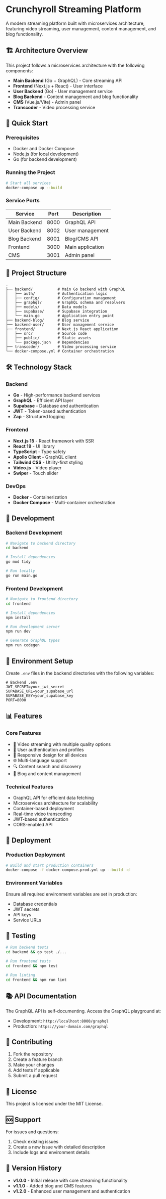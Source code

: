 
# Crunchyroll Streaming Platform

A modern streaming platform built with microservices architecture, featuring video streaming, user management, content management, and blog functionality.

## 🏗️ Architecture Overview

This project follows a microservices architecture with the following components:

- **Main Backend** (Go + GraphQL) - Core streaming API
- **Frontend** (Next.js + React) - User interface
- **User Backend** (Go) - User management service
- **Blog Backend** - Content management and blog functionality
- **CMS** (Vue.js/Vite) - Admin panel
- **Transcoder** - Video processing service

## 🚀 Quick Start

### Prerequisites
- Docker and Docker Compose
- Node.js (for local development)
- Go (for backend development)

### Running the Project

```bash
# Start all services
docker-compose up --build
```

### Service Ports

| Service | Port | Description |
|---------|------|-------------|
| Main Backend | 8000 | GraphQL API |
| User Backend | 8002 | User management |
| Blog Backend | 8001 | Blog/CMS API |
| Frontend | 3000 | Main application |
| CMS | 3001 | Admin panel |

## 📁 Project Structure

```
.
├── backend/           # Main Go backend with GraphQL
│   ├── auth/          # Authentication logic
│   ├── config/        # Configuration management
│   ├── graphql/       # GraphQL schema and resolvers
│   ├── models/        # Data models
│   ├── supabase/      # Supabase integration
│   └── main.go        # Application entry point
├── backend-blog/      # Blog service
├── backend-user/      # User management service
├── frontend/          # Next.js React application
│   ├── src/           # Source code
│   ├── public/        # Static assets
│   └── package.json   # Dependencies
├── transcoder/        # Video processing service
└── docker-compose.yml # Container orchestration
```

## 🛠️ Technology Stack

### Backend
- **Go** - High-performance backend services
- **GraphQL** - Efficient API layer
- **Supabase** - Database and authentication
- **JWT** - Token-based authentication
- **Zap** - Structured logging

### Frontend
- **Next.js 15** - React framework with SSR
- **React 19** - UI library
- **TypeScript** - Type safety
- **Apollo Client** - GraphQL client
- **Tailwind CSS** - Utility-first styling
- **Video.js** - Video player
- **Swiper** - Touch slider

### DevOps
- **Docker** - Containerization
- **Docker Compose** - Multi-container orchestration

## 🔧 Development

### Backend Development

```bash
# Navigate to backend directory
cd backend

# Install dependencies
go mod tidy

# Run locally
go run main.go
```

### Frontend Development

```bash
# Navigate to frontend directory
cd frontend

# Install dependencies
npm install

# Run development server
npm run dev

# Generate GraphQL types
npm run codegen
```

## 🔐 Environment Setup

Create `.env` files in the backend directories with the following variables:

```env
# Backend .env
JWT_SECRET=your_jwt_secret
SUPABASE_URL=your_supabase_url
SUPABASE_KEY=your_supabase_key
PORT=8000
```

## 📊 Features

### Core Features
- 🎥 Video streaming with multiple quality options
- 👤 User authentication and profiles
- 📱 Responsive design for all devices
- 🌐 Multi-language support
- 🔍 Content search and discovery
- 📝 Blog and content management

### Technical Features
- GraphQL API for efficient data fetching
- Microservices architecture for scalability
- Container-based deployment
- Real-time video transcoding
- JWT-based authentication
- CORS-enabled API

## 🚀 Deployment

### Production Deployment

```bash
# Build and start production containers
docker-compose -f docker-compose.prod.yml up --build -d
```

### Environment Variables

Ensure all required environment variables are set in production:
- Database credentials
- JWT secrets
- API keys
- Service URLs

## 🧪 Testing

```bash
# Run backend tests
cd backend && go test ./...

# Run frontend tests
cd frontend && npm test

# Run linting
cd frontend && npm run lint
```

## 📚 API Documentation

The GraphQL API is self-documenting. Access the GraphQL playground at:
- Development: `http://localhost:8000/graphql`
- Production: `https://your-domain.com/graphql`

## 🤝 Contributing

1. Fork the repository
2. Create a feature branch
3. Make your changes
4. Add tests if applicable
5. Submit a pull request

## 📄 License

This project is licensed under the MIT License.

## 🆘 Support

For issues and questions:
1. Check existing issues
2. Create a new issue with detailed description
3. Include logs and environment details

## 🔄 Version History

- **v1.0.0** - Initial release with core streaming functionality
- **v1.1.0** - Added blog and CMS features
- **v1.2.0** - Enhanced user management and authentication
